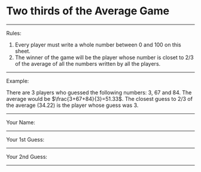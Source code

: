# Two thirds of the Average Game

---

Rules:

1.  Every player must write a whole number between 0 and 100 on this
    sheet.
2.  The winner of the game will be the player whose number is closet to
    2/3 of the average of all the numbers written by all the players.

---

Example:

There are 3 players who guessed the following numbers:
3, 67 and 84. The average would be $\frac{3+67+84}{3}=51.33$. The closest guess to 2/3 of the average (34.22) is the player whose guess was 3.

---

Your Name:

---

Your 1st Guess:

---

Your 2nd Guess:

---
